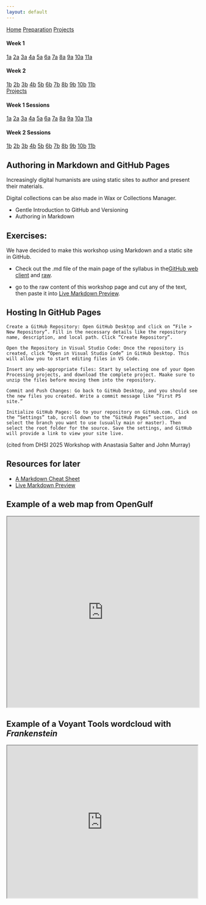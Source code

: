 ```yaml
---
layout: default
---
```


<a name="top"></a>

<div class="session-nav-sidebar">
  <a href="./index.html" class="session-nav-home">Home</a>
  <a href="./workshop-prep.html" class="session-nav-prep">Preparation</a>
  <a href="./projects25.html" class="session-nav-proj">Projects</a>
  
  <div class="session-nav-week">
    <h4>Week 1</h4>
    <a href="./index.html#1a-introduction-to-spatial-humanities" class="session-nav-button">1a</a>
    <a href="./index.html#2a-modeling-spatial-data-for-the-humanities" class="session-nav-button">2a</a>
    <a href="./index.html#3a-critical-review-of-projects" class="session-nav-button">3a</a>
    <a href="./index.html#4a-semantic-annotation-with-recogito-and-visualizing-spatial-data-with-kepler" class="session-nav-button">4a</a>
    <a href="./index.html#5a-github-github-desktop-markdown-and-github-pages" class="session-nav-button">5a</a>
    <a href="./index.html#6a-github-github-desktop-markdown-and-github-pages-continued" class="session-nav-button">6a</a>
    <a href="./index.html#7a-map-visualization" class="session-nav-button">7a</a>
    <a href="./index.html#8a-intro-to-qgis" class="session-nav-button">8a</a>
    <a href="./index.html#9a-intro-to-qgis-continued" class="session-nav-button">9a</a>
    <a href="./index.html#10a-visit-to-bibliothèque-détude-et-de-conservation" class="session-nav-button">10a</a>
    <a href="./index.html#11a-agent-based-recoding-of-maps" class="session-nav-button">11a</a>
  </div>
  
  <div class="session-nav-week">
    <h4>Week 2</h4>
    <a href="./index.html#1b-xxxx" class="session-nav-button">1b</a>
    <a href="./index.html#2b-xxxx" class="session-nav-button">2b</a>
    <a href="./index.html#3b-xxxx" class="session-nav-button">3b</a>
    <a href="./index.html#4b-xxx" class="session-nav-button">4b</a>
    <a href="./index.html#5b-xxxx" class="session-nav-button">5b</a>
    <a href="./index.html#6b-xxxx" class="session-nav-button">6b</a>
    <a href="./index.html#7b-xxxx" class="session-nav-button">7b</a>
    <a href="./index.html#8b" class="session-nav-button">8b</a>
    <a href="./index.html#9b-xxxx" class="session-nav-button">9b</a>
    <a href="./index.html#10b-xxxx" class="session-nav-button">10b</a>
    <a href="./index.html#11b-xxxx" class="session-nav-button">11b</a>
  </div>
</div>

<div class="session-nav-mobile">
  <a href="./projects25.html" class="session-nav-mobile-proj">Projects</a>
  <div class="session-nav-mobile-week">
    <h4>Week 1 Sessions</h4>
    <div class="session-nav-mobile-buttons">
      <a href="./index.html#1a-introduction-to-spatial-humanities" class="session-nav-mobile-button">1a</a>
      <a href="./index.html#2a-modeling-spatial-data-for-the-humanities" class="session-nav-mobile-button">2a</a>
      <a href="./index.html#3a-critical-review-of-projects" class="session-nav-mobile-button">3a</a>
      <a href="./index.html#4a-semantic-annotation-with-recogito-and-visualizing-spatial-data-with-kepler" class="session-nav-mobile-button">4a</a>
      <a href="./index.html#5a-github-github-desktop-markdown-and-github-pages" class="session-nav-mobile-button">5a</a>
      <a href="./index.html#6a-github-github-desktop-markdown-and-github-pages-continued" class="session-nav-mobile-button">6a</a>
      <a href="./index.html#7a-map-visualization" class="session-nav-mobile-button">7a</a>
      <a href="./index.html#8a-intro-to-qgis" class="session-nav-mobile-button">8a</a>
      <a href="./index.html#9a-intro-to-qgis-continued" class="session-nav-mobile-button">9a</a>
      <a href="./index.html#10a-visit-to-bibliothèque-détude-et-de-conservation" class="session-nav-mobile-button">10a</a>
      <a href="./index.html#11a-agent-based-recoding-of-maps" class="session-nav-mobile-button">11a</a>
    </div>
  </div>
  
  <div class="session-nav-mobile-week">
    <h4>Week 2 Sessions</h4>
    <div class="session-nav-mobile-buttons">
      <a href="./index.html#1b-xxxx" class="session-nav-mobile-button">1b</a>
      <a href="./index.html#2b-xxxx" class="session-nav-mobile-button">2b</a>
      <a href="./index.html#3b-xxxx" class="session-nav-mobile-button">3b</a>
      <a href="./index.html#4b-xxx" class="session-nav-mobile-button">4b</a>
      <a href="./index.html#5b-xxxx" class="session-nav-mobile-button">5b</a>
      <a href="./index.html#6b-xxxx" class="session-nav-mobile-button">6b</a>
      <a href="./index.html#7b-xxxx" class="session-nav-mobile-button">7b</a>
      <a href="./index.html#8b" class="session-nav-mobile-button">8b</a>
      <a href="./index.html#9b-xxxx" class="session-nav-mobile-button">9b</a>
      <a href="./index.html#10b-xxxx" class="session-nav-mobile-button">10b</a>
      <a href="./index.html#11b-xxxx" class="session-nav-mobile-button">11b</a>
    </div>
  </div>
</div>

## Authoring in Markdown and GitHub Pages

Increasingly digital humanists are using static sites to author and present their materials. 

Digital collections can be also made in Wax or Collections Manager. 

- Gentle Introduction to GitHub and Versioning
- Authoring in Markdown 

## Exercises:

We have decided to make this workshop using Markdown and a static site in GitHub. 

- Check out the .md file of the main page of the syllabus in the[GitHub web client](https://github.com/djwrisley/HDME/blob/main/index.md) and [raw](https://raw.githubusercontent.com/djwrisley/HDME/refs/heads/main/index.md).

- go to the raw content of this workshop page and cut any of the text, then paste it into [Live Markdown Preview](https://markdownlivepreview.com/).

## Hosting In GitHub Pages

    Create a GitHub Repository: Open GitHub Desktop and click on “File > New Repository”. Fill in the necessary details like the repository name, description, and local path. Click “Create Repository”.

    Open the Repository in Visual Studio Code: Once the repository is created, click “Open in Visual Studio Code” in GitHub Desktop. This will allow you to start editing files in VS Code.

    Insert any web-appropriate files: Start by selecting one of your Open Processing projects, and download the complete project. Maake sure to unzip the files before moving them into the repository.

    Commit and Push Changes: Go back to GitHub Desktop, and you should see the new files you created. Write a commit message like “First P5 site.”

    Initialize GitHub Pages: Go to your repository on GitHub.com. Click on the “Settings” tab, scroll down to the “GitHub Pages” section, and select the branch you want to use (usually main or master). Then select the root folder for the source. Save the settings, and GitHub will provide a link to view your site live.
 
 (cited from DHSI 2025 Workshop with Anastasia Salter and John Murray)


## Resources for later 

- [A Markdown Cheat Sheet](https://www.markdownguide.org/cheat-sheet/) 
- [Live Markdown Preview](https://markdownlivepreview.com/)


## Example of a web map from OpenGulf

<iframe src="https://opengulf.github.io/webapps/Pearlprotection/index.html#6/28.516/52.077" width="100%" height="500"></iframe>

## Example of a Voyant Tools wordcloud with *Frankenstein*

<iframe style='width: 500px; height: 400px;' src='https://voyant-tools.org/tool/Cirrus/?corpus=frank'></iframe>


